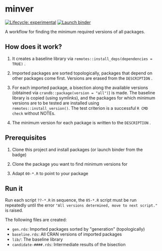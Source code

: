 # minver

<!-- badges: start -->
[![Lifecycle: experimental](https://img.shields.io/badge/lifecycle-experimental-orange.svg)](https://www.tidyverse.org/lifecycle/#experimental)
[![Launch binder](https://mybinder.org/badge_logo.svg)](https://mybinder.org/v2/gh/krlmlr/minver/master?urlpath=rstudio)
<!-- badges: end -->

A workflow for finding the minimum required versions of all packages.

## How does it work?

1. It creates a baseline library via `remotes::install_deps(dependencies = TRUE)` .

2. Imported packages are sorted topologically, packages that depend on other packages come first. Versions are erased from the `DESCRIPTION` .

3. For each imported package, a bisection along the available versions (obtained via `crandb::package(version = "all")`) is made. The baseline library is copied (using symlinks), and the packages for which minimum versions are to be tested are installed using `remotes::install_version()`. The test criterion is a successful `R CMD check` without NOTEs.

4. The minimum version for each package is written to the `DESCRIPTION` .

## Prerequisites

1. Clone this project and install packages (or launch binder from the badge)

1. Clone the package you want to find minimum versions for

1. Adapt `00-*.R` to point to your package

## Run it

Run each script `??-*.R` in sequence, the `05-*.R` script must be run repeatedly until the error `"All versions determined, move to next script."` is raised.

The following files are created:

- `gen.rds`: Imported packages sorted by "generation" (topologically)
- `baseline.rds`: All CRAN versions of imported packages
- `lib/`: The baseline library
- `candidate-####.rds`: Intermediate results of the bisection
